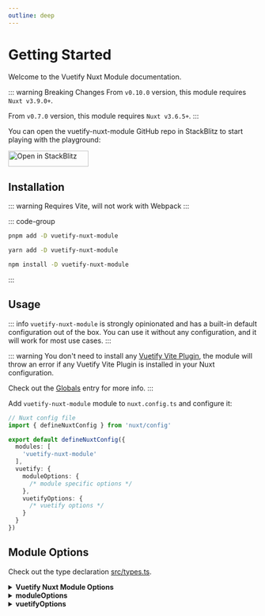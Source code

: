 ```yaml
---
outline: deep
---
```


# Getting Started

Welcome to the Vuetify Nuxt Module documentation.

::: warning Breaking Changes
From `v0.10.0` version, this module requires `Nuxt v3.9.0+`.

From `v0.7.0` version, this module requires `Nuxt v3.6.5+`.
:::

You can open the vuetify-nuxt-module GitHub repo in StackBlitz to start playing with the playground:

<a href="https://stackblitz.com/github/userquin/vuetify-nuxt-module" target="_blank" rel="noopener noreferrer">
  <img src="https://developer.stackblitz.com/img/open_in_stackblitz.svg" alt="Open in StackBlitz" width="162" height="32">
</a>

## Installation

::: warning
Requires Vite, will not work with Webpack
:::

::: code-group
  ```bash [pnpm]
  pnpm add -D vuetify-nuxt-module
  ```
  ```bash [yarn]
  yarn add -D vuetify-nuxt-module
  ```
  ```bash [npm]
  npm install -D vuetify-nuxt-module
  ```
:::

## Usage

::: info
`vuetify-nuxt-module` is strongly opinionated and has a built-in default configuration out of the box. You can use it without any configuration, and it will work for most use cases.
:::

::: warning
You don't need to install any [Vuetify Vite Plugin](https://github.com/vuetifyjs/vuetify-loader/tree/master/packages/vite-plugin), the module will throw an error if any Vuetify Vite Plugin is installed in your Nuxt configuration.

Check out the [Globals](/guide/globals/) entry for more info.
:::

Add `vuetify-nuxt-module` module to `nuxt.config.ts` and configure it:

```ts
// Nuxt config file
import { defineNuxtConfig } from 'nuxt/config'

export default defineNuxtConfig({
  modules: [
    'vuetify-nuxt-module'
  ],
  vuetify: {
    moduleOptions: {
      /* module specific options */
    },
    vuetifyOptions: {
      /* vuetify options */
    }
  }
})
```

## Module Options

Check out the type declaration [src/types.ts](https://github.com/userquin/vuetify-nuxt-module/blob/main/src/types.ts).

<details>
<summary><strong>Vuetify Nuxt Module Options</strong></summary>

```ts
export interface ModuleOptions {
  moduleOptions?: MOptions
  /**
   * Vuetify options.
   *
   * You can inline the configuration or specify a file path:
   * `vuetifyOptions: './vuetify.options.ts'`
   *
   * The path should be relative to the root folder.
   */
  vuetifyOptions?: string | VOptions
}
```
</details>

<details>
<summary><strong>moduleOptions</strong></summary>

```ts
export interface MOptions {
  /**
   * @default true
   */
  importComposables?: boolean
  /**
   * If you are using another composables that collide with the Vuetify ones,
   * enable this flag to prefix them with `V`:
   * - `useLocale` -> `useVLocale`
   * - `useDefaults` -> `useVDefaults`
   * - `useDisplay` -> `useVDisplay`
   * - `useLayout` -> `useVLayout`
   * - `useRtl` -> `useVRtl`
   * - `useTheme` -> `useVTheme`
   *
   * @default false
   */
  prefixComposables?: boolean
  /**
   * Vuetify styles.
   *
   * If you want to use configFile on SSR, you have to disable `experimental.inlineSSRStyles` in nuxt.config.
   *
   * @see https://github.com/vuetifyjs/vuetify-loader/tree/master/packages/vite-plugin
   * @see https://github.com/userquin/vuetify-nuxt-module/issues/78 and https://github.com/userquin/vuetify-nuxt-module/issues/74
   */
  styles?: true | 'none' | 'sass' | {
    configFile: string
  }
  /**
   * Add Vuetify Vite Plugin `transformAssetsUrls`?
   *
   * You can extend the Vuetify `transformAssetsUrls`.
   *
   * @default true
   */
  includeTransformAssetsUrls?: boolean | Record<string, string[]>
  /**
   * Vuetify SSR client hints.
   *
   * @see https://developer.mozilla.org/en-US/docs/Web/HTTP/Client_hints
   */
  ssrClientHints?: {
    /**
     * Should the module reload the page on first request?
     *
     * @default false
     */
    reloadOnFirstRequest?: boolean
    /**
     * Enable `Sec-CH-Viewport-Width` and `Sec-CH-Viewport-Height` headers?
     *
     * @see https://wicg.github.io/responsive-image-client-hints/#sec-ch-viewport-width
     * @see https://wicg.github.io/responsive-image-client-hints/#sec-ch-viewport-height
     *
     * @default false
     */
    viewportSize?: boolean
    /**
     * Enable `Sec-CH-Prefers-Color-Scheme` header?
     *
     * @see https://developer.mozilla.org/en-US/docs/Web/HTTP/Headers/Sec-CH-Prefers-Color-Scheme
     *
     * @default false
     */
    prefersColorScheme?: boolean
    /**
     * The options for `prefersColorScheme`, `prefersColorScheme` must be enabled.
     *
     * If you want the module to handle the color scheme for you, you should configure this option, otherwise you'll need to add your custom implementation.
     */
    prefersColorSchemeOptions?: {
      /**
       * The name for the cookie.
       *
       * @default 'color-scheme'
       */
      cookieName?: string
      /**
       * The name for the dark theme.
       *
       * @default 'dark'
       */
      darkThemeName?: string
      /**
       * The name for the light theme.
       *
       * @default 'light'
       */
      lightThemeName?: string
      /**
       * Use the browser theme only?
       *
       * This flag can be used when your application provides a custom dark and light themes,
       * but will not provide a theme switcher, that's, using by default the browser theme.
       *
       * @default false
       */
      useBrowserThemeOnly?: boolean
    }
    /**
     * Enable `Sec-CH-Prefers-Reduced-Motion` header?
     *
     * @see https://developer.mozilla.org/en-US/docs/Web/HTTP/Headers/Sec-CH-Prefers-Reduced-Motion
     *
     * @default false
     */
    prefersReducedMotion?: boolean
  }
}
```
</details>

<details>
<summary><strong>vuetifyOptions</strong></summary>

```ts
export interface VOptions extends Partial<Omit<VuetifyOptions, 'ssr' | 'aliases' | 'components' | 'directives' | 'locale' | 'date' | 'icons'>> {
  /**
   * Configure the SSR options.
   *
   * This option is only used when SSR is enabled in your Nuxt configuration.
   */
  ssr?: {
    clientWidth: number
    clientHeight?: number
  }

  aliases?: Record<string, ComponentName>
  /**
   * Do you need to configure some global components?.
   *
   * @default false
   */
  components?: Components
  /**
   * Configure the locale messages, the locale, the fallback locale and RTL options.
   *
   * When `@nuxtjs/i18n` Nuxt module is present, the following options will be ignored:
   * - `locale`
   * - `fallback`
   * - `rtl`
   * - `messages`
   *
   * The adapter will be `vuetify`, if you want to use another adapter, check `date` option.
   */
  locale?: Omit<LocaleOptions, 'adapter'> & RtlOptions
  /**
   * Include locale messages?
   *
   * When `@nuxtjs/i18n` Nuxt module is present, this option will be ignored.
   *
   * You can include the locales you want to use in your application, this module will load and configure the messages for you.
   */
  localeMessages?: VuetifyLocale | VuetifyLocale[]
  /**
   * Include the lab components?
   *
   * You can include all lab components configuring `labComponents: true`.
   *
   * You can provide an array with the names of the lab components to include.
   *
   * @see https://vuetifyjs.com/en/labs/introduction/
   *
   * @default false
   */
  labComponents?: LabComponents
  /**
   * Include the directives?
   *
   * You can include all directives configuring `directives: true`.
   *
   * You can provide an array with the names of the directives to include.
   *
   * @default false
   */
  directives?: Directives
  /**
   * Date configuration.
   *
   * When this option is configured, the `v-date-picker` lab component will be included.
   *
   * @see https://vuetifyjs.com/features/dates/
   * @see https://vuetifyjs.com/components/date-pickers/
   */
  date?: DateOptions
  /**
   * Include the icons?
   *
   * By default, `mdi` icons will be used via cdn: https://cdn.jsdelivr.net/npm/@mdi/font@latest/css/materialdesignicons.min.css.
   *
   * @see https://vuetifyjs.com/en/features/icon-fonts/
   */
  icons?: false | IconsOptions
}
```
</details>
